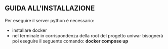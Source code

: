## GUIDA ALL'INSTALLAZIONE
Per eseguire il server python è necessario:
-  installare docker
-  nel terminale in corrispondenza della root del progetto uniwar bisognerà poi eseguire il seguente comando: **docker compose up**
